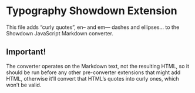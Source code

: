 # Typography Showdown Extension

This file adds “curly quotes”, en– and em— dashes and ellipses… to the Showdown
JavaScript Markdown converter.

## Important!

The converter operates on the Markdown text, not the resulting HTML, so it
should be run before any other pre-converter extensions that might add HTML,
otherwise it’ll convert that HTML’s quotes into curly ones, which won’t be
valid.
